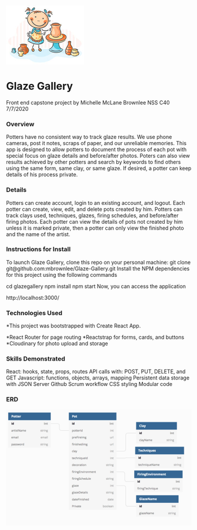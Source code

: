 ![potterygirl](./potterygirl.jpg)

<h1>Glaze Gallery</h1>

Front end capstone project by Michelle McLane Brownlee NSS C40 7/7/2020

<h3>Overview</h3>
Potters have no consistent way to track glaze results. We use phone cameras, post it notes, scraps of paper, and our unreliable memories. This app is designed to allow potters to document the process of each pot with special focus on glaze details and before/after photos.
Poters can also view results achieved by other potters and search by keywords to find others using the same form, same clay, or same glaze. If desired, a potter can keep details of his process private.

<h3>Details</h3>
Potters can create account, login to an existing account, and logout.
Each potter can create, view, edit, and delete pots created by him. Potters can track clays used, techniques, glazes, firing schedules, and before/after firing photos.
Each potter can view the details of pots not created by him unless it is marked private, then a potter can only view the finished photo and the name of the artist.

<h3>Instructions for Install</h3>
To launch Glaze Gallery, clone this repo on your personal machine:
  git clone git@github.com:mbrownlee/Glaze-Gallery.git
Install the NPM dependencies for this project using the following commands

  cd glazegallery
  npm install
  npm start
Now, you can access the application

  http://localhost:3000/

<h3> Technologies Used </h3>
*This project was bootstrapped with Create React App.

*React Router for page routing
*Reactstrap for forms, cards, and buttons
 *Cloudinary for photo upload and storage

<h3>Skills Demonstrated</h3>
React: hooks, state, props, routes
API calls with: POST, PUT, DELETE, and GET 
Javascript: functions, objects, arrays, mapping
Persistent data storage with JSON Server
Github Scrum workflow
CSS styling
Modular code

<h3>ERD</h3>

![ERD](./ERD.png)


